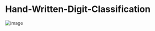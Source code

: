 # Hand-Written-Digit-Classification



![image](https://github.com/user-attachments/assets/78de7905-8167-4f4a-a766-e173f915dc42)
